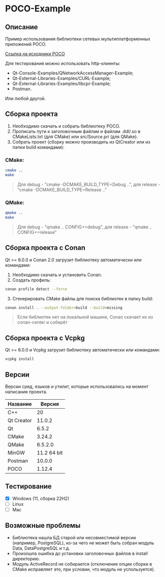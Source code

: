 # POCO-Example

## Описание

Пример использования библиотеки сетевых мультиплатформенных приложений POCO.

[Ссылка на исходники POCO](https://github.com/pocoproject/poco "POCO")

Для тестирования можно использовать http-клиенты:
 - Qt-Console-Examples/QNetworkAccessManager-Example;
 - Qt-External-Libraries-Examples/CURL-Example;
 - Qt-External-Libraries-Examples/libcpr-Example;
 - Postman.

Или любой другой.

## Сборка проекта

1. Необходимо скачать и собрать библиотеку POCO.
2. Прописать пути к заголовочным файлам и файлам .ddl/.so в СMakeLists.txt (для CMake) или src/Source.pri (для QMake).
3. Собрать проект (cборку можно производить из QtCreator или из папки build командами):

### CMake:

```bash
cmake ..
make
```
> Для debug - "cmake -DCMAKE_BUILD_TYPE=Debug ..", для release - "cmake -DCMAKE_BUILD_TYPE=Release .."

### QMake:

```bash
qmake ..
make
```
> Для debug - "qmake .. CONFIG+=debug", для release - "qmake .. CONFIG+=release"

## Сборка проекта с Conan

Qt >= 6.0.0 и Conan 2.0 загрузит библиотеку автоматически или командами:

1. Необходимо скачать и установить Conan.
2. Создать профиль:

```bash
conan profile detect --force
```

3. Сгенерировать CMake файлы для поиска библиотек в папку build:

```bash
conan install . --output-folder=build --build=missing
```

> Если библиотек нет на локальной машине, Conan скачает их из conan-center и соберёт

## Сборка проекта с Vcpkg

Qt >= 6.0.0 и Vcpkg загрузит библиотеку автоматически или командами:

```bash
vcpkg install
```

## Версии

Версии сред, языков и утилит, которые использовались на момент написания проекта.

| Название   | Версия               |
| -----------|----------------------|
| C++        | 20                   |
| Qt Creator | 11.0.2               |
| Qt         | 6.5.2                |
| CMake      | 3.24.2               |
| QMake      | 6.5.2.0              |
| MinGW      | 11.2 64 bit          |
| Postman    | 10.0.0               |
| POCO       | 1.12.4               |

## Тестирование

- [x] Windows (11, сборка 22H2)
- [ ] Linux
- [ ] Mac

## Возможные проблемы

 - Библиотека нашла БД старой или несовместимой версии (например, PostgreSQL), из-за чего не может быть собран модуль Data, DataPostgreSQL и т.д.
 - Произошла ошибка до установки заголовочных файлов в install директорию.
 - Модуль ActiveRecord не собирается (отключение опции сборки в CMake исправляет это, при условии, что модуль не успользуется).
